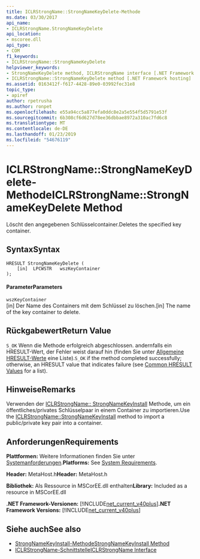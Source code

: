 ```yaml
---
title: ICLRStrongName::StrongNameKeyDelete-Methode
ms.date: 03/30/2017
api_name:
- ICLRStrongName.StrongNameKeyDelete
api_location:
- mscoree.dll
api_type:
- COM
f1_keywords:
- ICLRStrongName::StrongNameKeyDelete
helpviewer_keywords:
- StrongNameKeyDelete method, ICLRStrongName interface [.NET Framework hosting]
- ICLRStrongName::StrongNameKeyDelete method [.NET Framework hosting]
ms.assetid: 0163412f-f617-4428-89e0-03992fec31e8
topic_type:
- apiref
author: rpetrusha
ms.author: ronpet
ms.openlocfilehash: e55a94cc5a877efa0ddc8e2a5e554f5d5791e53f
ms.sourcegitcommit: 6b308cf6d627d78ee36dbbae8972a310ac7fd6c8
ms.translationtype: MT
ms.contentlocale: de-DE
ms.lasthandoff: 01/23/2019
ms.locfileid: "54676119"
---
```

# <a name="iclrstrongnamestrongnamekeydelete-method"></a><span data-ttu-id="0b039-102">ICLRStrongName::StrongNameKeyDelete-Methode</span><span class="sxs-lookup"><span data-stu-id="0b039-102">ICLRStrongName::StrongNameKeyDelete Method</span></span>
<span data-ttu-id="0b039-103">Löscht den angegebenen Schlüsselcontainer.</span><span class="sxs-lookup"><span data-stu-id="0b039-103">Deletes the specified key container.</span></span>  
  
## <a name="syntax"></a><span data-ttu-id="0b039-104">Syntax</span><span class="sxs-lookup"><span data-stu-id="0b039-104">Syntax</span></span>  
  
```  
HRESULT StrongNameKeyDelete (  
    [in]  LPCWSTR   wszKeyContainer  
);  
```  
  
#### <a name="parameters"></a><span data-ttu-id="0b039-105">Parameter</span><span class="sxs-lookup"><span data-stu-id="0b039-105">Parameters</span></span>  
 `wszKeyContainer`  
 <span data-ttu-id="0b039-106">[in] Der Name des Containers mit dem Schlüssel zu löschen.</span><span class="sxs-lookup"><span data-stu-id="0b039-106">[in] The name of the key container to delete.</span></span>  
  
## <a name="return-value"></a><span data-ttu-id="0b039-107">Rückgabewert</span><span class="sxs-lookup"><span data-stu-id="0b039-107">Return Value</span></span>  
 <span data-ttu-id="0b039-108">`S_OK` Wenn die Methode erfolgreich abgeschlossen. andernfalls ein HRESULT-Wert, der Fehler weist darauf hin (finden Sie unter [Allgemeine HRESULT-Werte](https://go.microsoft.com/fwlink/?LinkId=213878) eine Liste).</span><span class="sxs-lookup"><span data-stu-id="0b039-108">`S_OK` if the method completed successfully; otherwise, an HRESULT value that indicates failure (see [Common HRESULT Values](https://go.microsoft.com/fwlink/?LinkId=213878) for a list).</span></span>  
  
## <a name="remarks"></a><span data-ttu-id="0b039-109">Hinweise</span><span class="sxs-lookup"><span data-stu-id="0b039-109">Remarks</span></span>  
 <span data-ttu-id="0b039-110">Verwenden der [ICLRStrongName:: StrongNameKeyInstall](../../../../docs/framework/unmanaged-api/hosting/iclrstrongname-strongnamekeyinstall-method.md) Methode, um ein öffentliches/privates Schlüsselpaar in einem Container zu importieren.</span><span class="sxs-lookup"><span data-stu-id="0b039-110">Use the [ICLRStrongName::StrongNameKeyInstall](../../../../docs/framework/unmanaged-api/hosting/iclrstrongname-strongnamekeyinstall-method.md) method to import a public/private key pair into a container.</span></span>  
  
## <a name="requirements"></a><span data-ttu-id="0b039-111">Anforderungen</span><span class="sxs-lookup"><span data-stu-id="0b039-111">Requirements</span></span>  
 <span data-ttu-id="0b039-112">**Plattformen:** Weitere Informationen finden Sie unter [Systemanforderungen](../../../../docs/framework/get-started/system-requirements.md).</span><span class="sxs-lookup"><span data-stu-id="0b039-112">**Platforms:** See [System Requirements](../../../../docs/framework/get-started/system-requirements.md).</span></span>  
  
 <span data-ttu-id="0b039-113">**Header:** MetaHost.h</span><span class="sxs-lookup"><span data-stu-id="0b039-113">**Header:** MetaHost.h</span></span>  
  
 <span data-ttu-id="0b039-114">**Bibliothek:** Als Ressource in MSCorEE.dll enthalten</span><span class="sxs-lookup"><span data-stu-id="0b039-114">**Library:** Included as a resource in MSCorEE.dll</span></span>  
  
 <span data-ttu-id="0b039-115">**.NET Framework-Versionen:** [!INCLUDE[net_current_v40plus](../../../../includes/net-current-v40plus-md.md)]</span><span class="sxs-lookup"><span data-stu-id="0b039-115">**.NET Framework Versions:** [!INCLUDE[net_current_v40plus](../../../../includes/net-current-v40plus-md.md)]</span></span>  
  
## <a name="see-also"></a><span data-ttu-id="0b039-116">Siehe auch</span><span class="sxs-lookup"><span data-stu-id="0b039-116">See also</span></span>
- [<span data-ttu-id="0b039-117">StrongNameKeyInstall-Methode</span><span class="sxs-lookup"><span data-stu-id="0b039-117">StrongNameKeyInstall Method</span></span>](../../../../docs/framework/unmanaged-api/hosting/iclrstrongname-strongnamekeyinstall-method.md)
- [<span data-ttu-id="0b039-118">ICLRStrongName-Schnittstelle</span><span class="sxs-lookup"><span data-stu-id="0b039-118">ICLRStrongName Interface</span></span>](../../../../docs/framework/unmanaged-api/hosting/iclrstrongname-interface.md)

